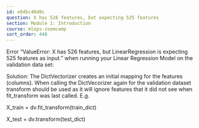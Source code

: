 ```yaml
---
id: e8dbc40d0c
question: X has 526 features, but expecting 525 features
section: Module 1: Introduction
course: mlops-zoomcamp
sort_order: 440
---
```


Error “ValueError: X has 526 features, but LinearRegression is expecting 525 features as input.” when running your Linear Regression Model on the validation data set:

Solution: The DictVectorizer creates an initial mapping for the features (columns). When calling the DictVecorizer again for the validation dataset transform should be used as it will ignore features that it did not see when fit_transform was last called. E.g.

X_train = dv.fit_transform(train_dict)

X_test = dv.transform(test_dict)

